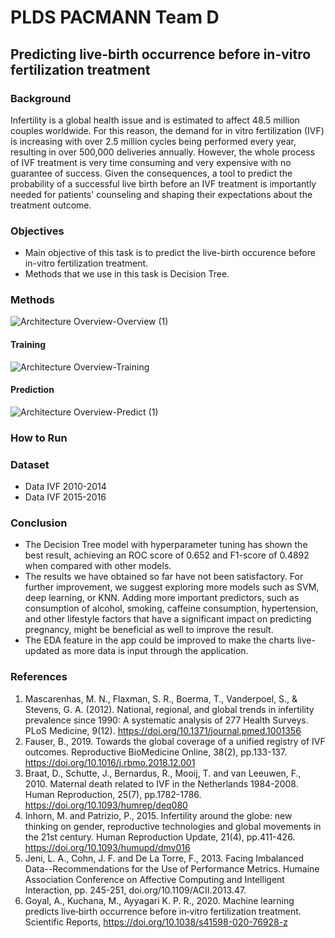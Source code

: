 # **PLDS PACMANN Team D**
## **Predicting live-birth occurrence before in-vitro fertilization treatment**
### **Background**
Infertility is a global health issue and is estimated to affect 48.5 million couples worldwide. For this reason, the demand for in vitro fertilization (IVF) is increasing with over 2.5 million cycles being performed every year, resulting in over 500,000 deliveries annually. However, the whole process of IVF treatment is very time consuming and very expensive with no guarantee of success. Given the consequences, a tool to predict the probability of a successful live birth before an IVF treatment is importantly needed for patients' counseling and shaping their expectations about the treatment outcome. 
### **Objectives**
* Main objective of this task is to predict the live-birth occurence before in-vitro fertilization treatment.
* Methods that we use in this task is Decision Tree.
### **Methods**
![Architecture Overview-Overview (1)](https://user-images.githubusercontent.com/72263498/181916886-585c1ba4-1a0c-4537-acab-edd20fb62572.jpg)
#### **Training**
![Architecture Overview-Training](https://user-images.githubusercontent.com/72263498/181915379-91baf13b-39ea-46c1-85a9-0e4a9ff74c37.jpg)
#### **Prediction**
![Architecture Overview-Predict (1)](https://user-images.githubusercontent.com/72263498/181916893-6f608d9e-9a2f-409d-ae8a-1350cb94eae9.jpg)
### **How to Run**

### **Dataset**
* Data IVF 2010-2014
* Data IVF 2015-2016
### **Conclusion**
* The Decision Tree model with hyperparameter tuning has shown the best result, achieving an ROC score of 0.652 and F1-score of 0.4892 when compared with other models. 
* The results we have obtained so far have not been satisfactory. For further improvement, we suggest exploring more models such as SVM, deep learning, or KNN. Adding more important predictors, such as consumption of alcohol, smoking, caffeine consumption, hypertension, and other lifestyle factors that have a significant impact on predicting pregnancy, might be beneficial as well to improve the result.
* The EDA feature in the app could be improved to make the charts live-updated as more data is input through the application.
### **References**
1. Mascarenhas, M. N., Flaxman, S. R., Boerma, T., Vanderpoel, S., & Stevens, G. A. (2012).
National, regional, and global trends in infertility prevalence since 1990: A systematic analysis of
277 Health Surveys. PLoS Medicine, 9(12). https://doi.org/10.1371/journal.pmed.1001356
2. Fauser, B., 2019. Towards the global coverage of a unified registry of IVF outcomes.
Reproductive BioMedicine Online, 38(2), pp.133-137. https://doi.org/10.1016/j.rbmo.2018.12.001
3. Braat, D., Schutte, J., Bernardus, R., Mooij, T. and van Leeuwen, F., 2010. Maternal death related
to IVF in the Netherlands 1984-2008. Human Reproduction, 25(7), pp.1782-1786.
https://doi.org/10.1093/humrep/deq080
4. Inhorn, M. and Patrizio, P., 2015. Infertility around the globe: new thinking on gender, reproductive
technologies and global movements in the 21st century. Human Reproduction Update, 21(4),
pp.411-426. https://doi.org/10.1093/humupd/dmv016
5. Jeni, L. A., Cohn, J. F. and De La Torre, F., 2013. Facing Imbalanced Data--Recommendations for
the Use of Performance Metrics. Humaine Association Conference on Affective Computing and
Intelligent Interaction, pp. 245-251, doi.org/10.1109/ACII.2013.47.
6. Goyal, A., Kuchana, M., Ayyagari K. P. R., 2020. Machine learning predicts live‑birth occurrence
before in‑vitro fertilization treatment. Scientific Reports,
https://doi.org/10.1038/s41598-020-76928-z

